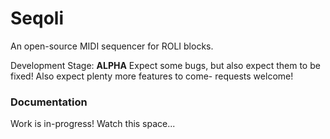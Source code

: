 # Seqoli

An open-source MIDI sequencer for ROLI blocks.

Development Stage: **ALPHA**
Expect some bugs, but also expect them to be fixed! Also expect plenty more features to come- requests welcome!

### Documentation
Work is in-progress! Watch this space...




